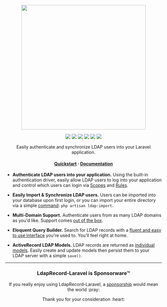 <!-- readme.md -->

<p align="center">
    <img src="https://ldaprecord.com/assets/img/logo.png" width="400">
</p>

<p align="center">
    <a href="https://laravel.com"><img src="https://img.shields.io/badge/Built_for-Laravel-green.svg?style=flat-square"></a>
    <a href="https://travis-ci.com/directorytree/ldaprecord-laravel"><img src="https://img.shields.io/travis/directorytree/ldaprecord-laravel.svg?style=flat-square"></a>
    <a href="https://scrutinizer-ci.com/g/directorytree/ldaprecord-laravel"><img src="https://img.shields.io/scrutinizer/g/directorytree/ldaprecord-laravel/master.svg?style=flat-square"></a>
    <a href="https://packagist.org/packages/directorytree/ldaprecord-laravel"><img src="https://img.shields.io/packagist/dt/directorytree/ldaprecord-laravel.svg?style=flat-square"></a>
    <a href="https://packagist.org/packages/directorytree/ldaprecord-laravel"><img src="https://img.shields.io/packagist/v/directorytree/ldaprecord-laravel.svg?style=flat-square"></a>
    <a href="https://packagist.org/packages/directorytree/ldaprecord-laravel"><img src="https://img.shields.io/packagist/l/directorytree/ldaprecord-laravel.svg?style=flat-square"></a>
</p>

<p align="center">
    Easily authenticate and synchronize LDAP users into your Laravel application.
</p>

<h4 align="center">
    <a href="https://ldaprecord.com/docs/laravel/quickstart">Quickstart</a>
    <span> · </span>
    <a href="https://ldaprecord.com/docs/laravel">Documentation</a>
</h4>

- **Authenticate LDAP users into your application.** Using the built-in authentication driver, easily allow
LDAP users to log into your application and control which users can login via [Scopes](https://ldaprecord.com/docs/models/#query-scopes) and [Rules](https://ldaprecord.com/docs/laravel/auth/configuration/#rules).

- **Easily Import & Synchronize LDAP users.** Users can be imported into your database upon first login,
or you can import your entire directory via a simple [command](https://ldaprecord.com/docs/laravel/auth/importing): `php artisan ldap:import`.

- **Multi-Domain Support.** Authenticate users from as many LDAP domains as you'd like. Support comes [out of the box](https://ldaprecord.com/docs/laravel/auth/multi-domain).

- **Eloquent Query Builder.** Search for LDAP records with a [fluent and easy to use interface](https://ldaprecord.com/docs/searching) you're used to. You'll feel right at home.

- **ActiveRecord LDAP Models.** LDAP records are returned as [individual models](https://ldaprecord.com/docs/models). Easily create
and update models then persist them to your LDAP server with a simple `save()`.

---

<h3 align="center">LdapRecord-Laravel is Sponsorware™</h3>

<p align="center">If you really enjoy using LdapRecord-Laravel, a <a href="https://github.com/sponsors/stevebauman">sponsorship</a> would mean the world :pray:</p>

<p align="center">Thank you for your consideration :heart:</p>
